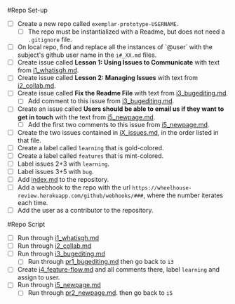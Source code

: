 #Repo Set-up

- [ ] Create a new repo called `exemplar-prototype-USERNAME`.
    - [ ] The repo must be instantialized with a Readme, but does not need a `.gitignore` file.
- [ ] On local repo, find and replace all the instances of \`@user\` with the subject's github user name in the `i#_XX.md` files. 
- [ ] Create issue called **Lesson 1: Using Issues to Communicate** with text from [i1_whatisgh.md](modules/i1_whatisgh.md).
- [ ] Create issue called **Lesson 2: Managing Issues** with text from [i2_collab.md](modules/i2_collab.md).
- [ ] Create issue called **Fix the Readme File** with text from [i3_bugediting.md](modules/i3_bugediting.md).
  - [ ] Add comment to this issue from [i3_bugediting.md](modules/i3_bugediting.md).
- [ ] Create an issue called **Users should be able to email us if they want to get in touch** with the text from [i5_newpage.md](modules/i5_newpage.md).
  - [ ] Add the first two comments to this issue from [i5_newpage.md](modules/i5_newpage.md).
- [ ] Create the two issues contained in [iX_issues.md](modules/iX_issues.md), in the order listed in that file.
- [ ] Create a label called `learning` that is gold-colored.
- [ ] Create a label called `features` that is mint-colored.
- [ ] Label issues 2+3 with `learning`.
- [ ] Label issues 3+5 with `bug`.
- [ ] Add [index.md](repo/index.md) to the repository.
- [ ] Add a webhook to the repo with the url `https://wheelhouse-review.herokuapp.com/github/webhooks/###`, where the number iterates each time.
- [ ] Add the user as a contributor to the repository.

#Repo Script
- [ ] Run through [i1_whatisgh.md](modules/i1_whatisgh.md)
- [ ] Run through [i2_collab.md](modules/i2_collab.md)
- [ ] Run through [i3_bugediting.md](modules/i3_bugediting.md)
  - [ ] Run through [pr1_bugediting.md](modules/pr1_bugediting.md) then go back to `i3`
- [ ] Create [i4_feature-flow.md](modules/i4_feature-flow.md) and all comments there, label `learning` and assign to user.
- [ ] Run through [i5_newpage.md](modules/i5_newpage.md)
  - [ ] Run through [pr2_newpage.md](modules/pr2_newpage.md). then go back to `i5`
